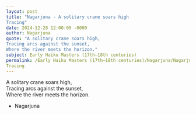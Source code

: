 ```yaml
---
layout: post
title: "Nagarjuna - A solitary crane soars high  
Tracing"
date: 2024-12-28 12:00:00 -0000
author: Nagarjuna
quote: "A solitary crane soars high,  
Tracing arcs against the sunset,  
Where the river meets the horizon."
subject: Early Haiku Masters (17th–18th centuries)
permalink: /Early Haiku Masters (17th–18th centuries)/Nagarjuna/Nagarjuna - A solitary crane soars high  
Tracing
---
```


A solitary crane soars high,  
Tracing arcs against the sunset,  
Where the river meets the horizon.

- Nagarjuna
